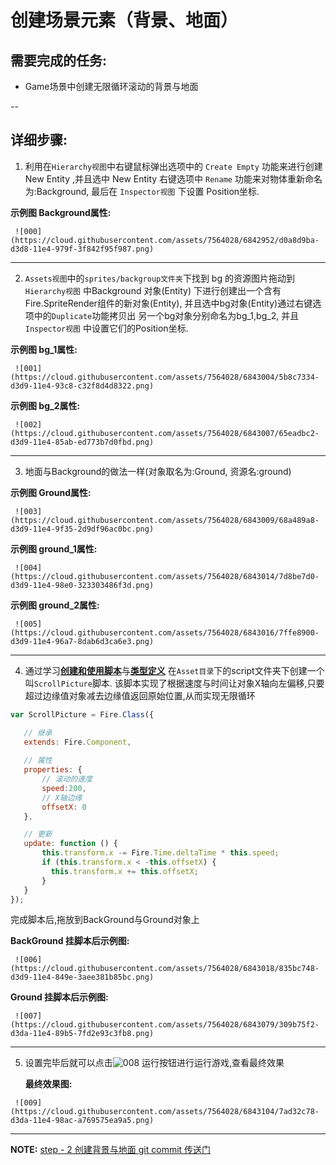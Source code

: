 # 创建场景元素（背景、地面）

## 需要完成的任务:
- Game场景中创建无限循环滚动的背景与地面

--

## 详细步骤:

   1. 利用在`Hierarchy视图`中右键鼠标弹出选项中的 `Create Empty` 功能来进行创建 New Entity ,并且选中 New Entity
   右键选项中 `Rename` 功能来对物体重新命名为:Background, 最后在 `Inspector视图` 下设置 Position坐标.
   
   **示例图 Background属性:**
   
     ![000](https://cloud.githubusercontent.com/assets/7564028/6842952/d0a8d9ba-d3d8-11e4-979f-3f842f95f987.png)
   
   ----
   
   2. `Assets视图`中的`sprites/backgroup文件夹`下找到 bg 的资源图片拖动到 `Hierarchy视图` 中Background 对象(Entity)
   下进行创建出一个含有Fire.SpriteRender组件的新对象(Entity), 并且选中bg对象(Entity)通过右键选项中的`Duplicate`功能拷贝出
   另一个bg对象分别命名为bg_1,bg_2, 并且 `Inspector视图` 中设置它们的Position坐标.
   
   **示例图 bg_1属性:**
   
     ![001](https://cloud.githubusercontent.com/assets/7564028/6843004/5b8c7334-d3d9-11e4-93c8-c32f8d4d8322.png)
   
   **示例图 bg_2属性:**
   
     ![002](https://cloud.githubusercontent.com/assets/7564028/6843007/65eadbc2-d3d9-11e4-85ab-ed773b7d0fbd.png)
   
   ----
   
   3. 地面与Background的做法一样(对象取名为:Ground, 资源名:ground)
   
   **示例图 Ground属性:**
   
     ![003](https://cloud.githubusercontent.com/assets/7564028/6843009/68a489a8-d3d9-11e4-9f35-2d9df96ac0bc.png)
   
   **示例图 ground_1属性:**
   
     ![004](https://cloud.githubusercontent.com/assets/7564028/6843014/7d8be7d0-d3d9-11e4-98e0-323303486f3d.png)
   
   **示例图 ground_2属性:**
   
     ![005](https://cloud.githubusercontent.com/assets/7564028/6843016/7ffe8900-d3d9-11e4-96a7-8dab6d3ca6e3.png)
   
   ----
   
   4. 通过学习[**创建和使用脚本**](http://docs.fireball-x.com/zh/scripting/component/)与[**类型定义**](http://docs.fireball-x.com/zh/scripting/class/)
   在`Asset目录`下的script文件夹下创建一个叫`ScrollPicture`脚本.
   该脚本实现了根据速度与时间让对象X轴向左偏移,只要超过边缘值对象减去边缘值返回原始位置,从而实现无限循环
   ```js
   var ScrollPicture = Fire.Class({

      // 继承
      extends: Fire.Component,
      
      // 属性
      properties: {
          // 滚动的速度
          speed:200,
          // X轴边缘
          offsetX: 0
      },

      // 更新
      update: function () {
          this.transform.x -= Fire.Time.deltaTime * this.speed;
          if (this.transform.x < -this.offsetX) {
            this.transform.x += this.offsetX;
          }
      }
  });
   ```
   完成脚本后,拖放到BackGround与Ground对象上
   
   **BackGround 挂脚本后示例图:**
   
     ![006](https://cloud.githubusercontent.com/assets/7564028/6843018/835bc748-d3d9-11e4-849e-3aee381b85bc.png)
   
   **Ground 挂脚本后示例图:**
   
     ![007](https://cloud.githubusercontent.com/assets/7564028/6843079/309b75f2-d3da-11e4-89b5-7fd2e93c3fb8.png)
   
   ----
   
   5. 设置完毕后就可以点击![008](https://cloud.githubusercontent.com/assets/7564028/6843101/7917f008-d3da-11e4-8577-6e68a10c36c5.png) 运行按钮进行运行游戏,查看最终效果
   
      **最终效果图:**
      
     ![009](https://cloud.githubusercontent.com/assets/7564028/6843104/7ad32c78-d3da-11e4-98ac-a769575ea9a5.png)
    
    
   ----
   
  **NOTE:** [ step - 2 创建背景与地面 git commit 传送门](https://github.com/fireball-x/tutorial/commits/step-2)
